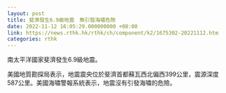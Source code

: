 ```yaml
---
layout: post
title: 斐濟發生6.9級地震　無引發海嘯危險
date: 2022-11-12 16:05:29.000000000 +08:00
link: https://news.rthk.hk/rthk/ch/component/k2/1675302-20221112.htm
categories: rthk
---
```


南太平洋國家斐濟發生6.9級地震。

美國地質勘探局表示，地震震央位於斐濟首都蘇瓦西北偏西399公里，震源深度587公里。美國海嘯警報系統表示，地震沒有引發海嘯的危險。
